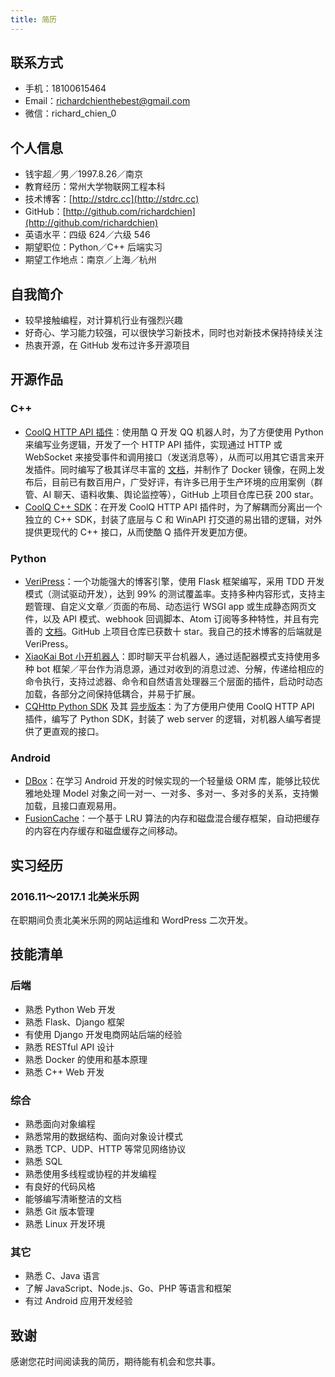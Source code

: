 ```yaml
---
title: 简历
---
```


## 联系方式

- 手机：18100615464
- Email：[richardchienthebest@gmail.com](mailto:richardchienthebest@gmail.com)
- 微信：richard\_chien\_0

## 个人信息

- 钱宇超／男／1997.8.26／南京
- 教育经历：常州大学物联网工程本科
- 技术博客：[http://stdrc.cc](http://stdrc.cc)
- GitHub：[http://github.com/richardchien](http://github.com/richardchien)
- 英语水平：四级 624／六级 546
- 期望职位：Python／C++ 后端实习
- 期望工作地点：南京／上海／杭州

## 自我简介

- 较早接触编程，对计算机行业有强烈兴趣
- 好奇心、学习能力较强，可以很快学习新技术，同时也对新技术保持持续关注
- 热衷开源，在 GitHub 发布过许多开源项目

## 开源作品

### C++

- [CoolQ HTTP API 插件](https://github.com/richardchien/coolq-http-api)：使用酷 Q 开发 QQ 机器人时，为了方便使用 Python 来编写业务逻辑，开发了一个 HTTP API 插件，实现通过 HTTP 或 WebSocket 来接受事件和调用接口（发送消息等），从而可以用其它语言来开发插件。同时编写了极其详尽丰富的 [文档](https://cqhttp.cc/docs/)，并制作了 Docker 镜像，在网上发布后，目前已有数百用户，广受好评，有许多已用于生产环境的应用案例（群管、AI 聊天、语料收集、舆论监控等），GitHub 上项目仓库已获 200 star。
- [CoolQ C++ SDK](https://github.com/richardchien/coolq-cpp-sdk)：在开发 CoolQ HTTP API 插件时，为了解耦而分离出一个独立的 C++ SDK，封装了底层与 C 和 WinAPI 打交道的易出错的逻辑，对外提供更现代的 C++ 接口，从而使酷 Q 插件开发更加方便。

### Python

- [VeriPress](https://github.com/veripress/veripress)：一个功能强大的博客引擎，使用 Flask 框架编写，采用 TDD 开发模式（测试驱动开发），达到 99% 的测试覆盖率。支持多种内容形式，支持主题管理、自定义文章／页面的布局、动态运行 WSGI app 或生成静态网页文件，以及 API 模式、webhook 回调脚本、Atom 订阅等多种特性，并且有完善的 [文档](https://veripress.github.io/docs/)。GitHub 上项目仓库已获数十 star。我自己的技术博客的后端就是 VeriPress。
- [XiaoKai Bot 小开机器人](https://github.com/CCZU-DEV/xiaokai-bot)：即时聊天平台机器人，通过适配器模式支持使用多种 bot 框架／平台作为消息源，通过对收到的消息过滤、分解，传递给相应的命令执行，支持过滤器、命令和自然语言处理器三个层面的插件，启动时动态加载，各部分之间保持低耦合，并易于扩展。
- [CQHttp Python SDK](https://github.com/richardchien/python-cqhttp) 及其 [异步版本](https://github.com/richardchien/python-aiocqhttp)：为了方便用户使用 CoolQ HTTP API 插件，编写了 Python SDK，封装了 web server 的逻辑，对机器人编写者提供了更直观的接口。

### Android

- [DBox](https://github.com/richardchien/dbox)：在学习 Android 开发的时候实现的一个轻量级 ORM 库，能够比较优雅地处理 Model 对象之间一对一、一对多、多对一、多对多的关系，支持懒加载，且接口直观易用。
- [FusionCache](https://github.com/richardchien/fusion-cache)：一个基于 LRU 算法的内存和磁盘混合缓存框架，自动把缓存的内容在内存缓存和磁盘缓存之间移动。

## 实习经历

### 2016.11～2017.1 北美米乐网

在职期间负责北美米乐网的网站运维和 WordPress 二次开发。

## 技能清单

### 后端

- 熟悉 Python Web 开发
- 熟悉 Flask、Django 框架
- 有使用 Django 开发电商网站后端的经验
- 熟悉 RESTful API 设计
- 熟悉 Docker 的使用和基本原理
- 熟悉 C++ Web 开发

### 综合

- 熟悉面向对象编程
- 熟悉常用的数据结构、面向对象设计模式
- 熟悉 TCP、UDP、HTTP 等常见网络协议
- 熟悉 SQL
- 熟悉使用多线程或协程的并发编程
- 有良好的代码风格
- 能够编写清晰整洁的文档
- 熟悉 Git 版本管理
- 熟悉 Linux 开发环境

### 其它

- 熟悉 C、Java 语言
- 了解 JavaScript、Node.js、Go、PHP 等语言和框架
- 有过 Android 应用开发经验

## 致谢

感谢您花时间阅读我的简历，期待能有机会和您共事。
